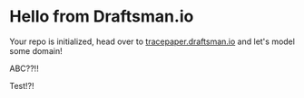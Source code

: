 # Hello from Draftsman.io

Your repo is initialized, head over to [tracepaper.draftsman.io](https://tracepaper.draftsman.io) and let's model some domain!

ABC??!!

Test!?!
